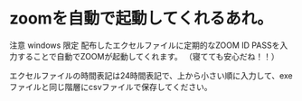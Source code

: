 # zoomを自動で起動してくれるあれ。
注意 windows 限定
配布したエクセルファイルに定期的なZOOM ID PASSを入力することで自動でZOOMが起動してくれます。
（寝てても安心だね！！）

エクセルファイルの時間表記は24時間表記で、上から小さい順に入力して、exeファイルと同じ階層にcsvファイルで保存してください。
